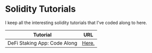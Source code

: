 # Solidity Tutorials

I keep all the interesting solidity tutorials that I've coded along to here.

| **Tutorial**                 	| **URL**                               	|
|------------------------------	|---------------------------------------	|
| DeFi Staking App: Code Along 	| [Here.](https://youtu.be/-48_hdo9_gg) 	|